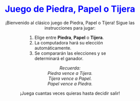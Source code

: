 <!DOCTYPE html>
<html lang="es">
<head>
    <meta charset="UTF-8">
    <meta name="viewport" content="width=device-width, initial-scale=1.0">
    <title>Piedra, Papel o Tijera</title>
</head>
<body>
    <h1 style="color: blue; text-align: center;">Juego de Piedra, Papel o Tijera</h1>
    <p style="text-align: center;">
        ¡Bienvenido al clásico juego de Piedra, Papel o Tijera! Sigue las instrucciones para jugar:
    </p>
    <ol style="width: 50%; margin: 0 auto;">
        <li>Elige entre <strong>Piedra</strong>, <strong>Papel</strong> o <strong>Tijera</strong>.</li>
        <li>La computadora hará su elección automáticamente.</li>
        <li>Se compararán las elecciones y se determinará el ganador.</li>
    </ol>
    <p style="text-align: center; font-style: italic;">
        Recuerda: <br>
        Piedra vence a Tijera. <br>
        Tijera vence a Papel. <br>
        Papel vence a Piedra.
    </p>
    <p style="text-align: center;">
        ¡Juega cuantas veces quieras hasta decidir salir!
    </p>
</body>
</html>



